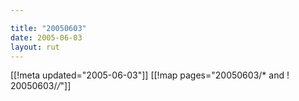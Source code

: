 ```yaml
---

title: "20050603"
date: 2005-06-03
layout: rut
---
```


[[!meta updated="2005-06-03"]]
[[!map pages="20050603/* and ! 20050603/*/*"]]
